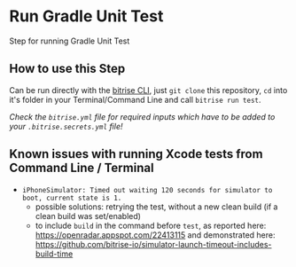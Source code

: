 # Run Gradle Unit Test

Step for running Gradle Unit Test

## How to use this Step

Can be run directly with the [bitrise CLI](https://github.com/bitrise-io/bitrise),
just `git clone` this repository, `cd` into it's folder in your Terminal/Command Line
and call `bitrise run test`.

*Check the `bitrise.yml` file for required inputs which have to be
added to your `.bitrise.secrets.yml` file!*


## Known issues with running Xcode tests from Command Line / Terminal

* `iPhoneSimulator: Timed out waiting 120 seconds for simulator to boot, current state is 1.`
    * possible solutions: retrying the test, without a new clean build (if a clean build was set/enabled)
    * to include `build` in the command before `test`, as reported here: https://openradar.appspot.com/22413115 and demonstrated here: https://github.com/bitrise-io/simulator-launch-timeout-includes-build-time
